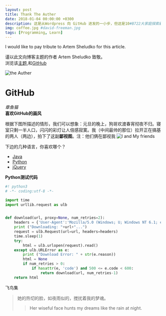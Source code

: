 ---layout: posttitle: Thank The Autherdate: 2018-01-04 00:00:00 +0300description: 这是从Wordpress 向 GitHub 进发的一小步，但这是10#B722大家庭探索新知的一大步 # Add post description (optional)img: coffee.jpg #david-freeman.jpg tags: [Programming, Learn] ---I would like to pay tribute to Artem Sheludko for this article.谨以此文向博客主题的作者 Artem Sheludko 致敬。<br>浏览该[主题](http://jekyllthemes.org/themes/flexible-jekyll/),和[GitHub](https://github.com/artemsheludko/flexible-jekyll)![the Auther]({{site.baseurl}}/assets/img/david-freeman.jpg)# GitHub*章鱼猫* <br>**喜欢GitHub的画风**根据下图所描述的情形，我们可以想象：元旦的晚上，狗哥欢渡春宵彻夜不归。寝室只剩一半人口，闪闪的彩灯让人倍感寂寞。我（中间最帅的那位）拉开正在搞基的两人（两边），拍下了这副**鄙视图**。注：他们俩在鄙视我![I and My friends]({{site.baseurl}}/assets/img/722.jpg)下边的几种语言，你喜欢哪个？* [Java](https://www.imooc.com/course/list?c=java)* [Python](https://www.imooc.com/course/list?c=python)* [jQuery](https://www.imooc.com/course/list?c=jquery)**Python测试代码**``` python#! python3# -*- coding:utf-8 -*- import timeimport urllib.request as ulbdef download(url, proxy=None, num_retries=2):	headers = {'User-Agent':'Mozilla/5.0 (Windows; U; Windows NT 6.1; en-US; rv:1.9.1.6) Gecko/20091201 Firefox/3.5.6'}	print ("Downloading: "+url+"...")	request = ulb.Request(url=url, headers=headers)	time.sleep(1)	try:		html = ulb.urlopen(request).read()	except ulb.URLError as e:		print ("Download Error: " + str(e.reason))		html = None		if num_retries > 0:			if hasattr(e, 'code') and 500 <= e.code < 600:				return download(url, num_retries-1)	return html```飞鸟集>她的热切的脸，如夜雨似的，搅扰着我的梦魂。>>Her wiseful face hunts my dreams like the rain at night.